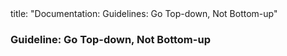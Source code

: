 <frontmatter>
title: "Documentation: Guidelines: Go Top-down, Not Bottom-up"
</frontmatter>

<link rel="stylesheet" href="{{baseUrl}}/css/textbook.css">

<div class="website-content" id="all">


<div id="title">

### Guideline: Go Top-down, Not Bottom-up
</div>

<div id="main">

<include src="./what/embed.md" boilerplate  />
<include src="./why/embed.md" boilerplate  />
<include src="./how/embed.md" boilerplate  />

</div>
</div>